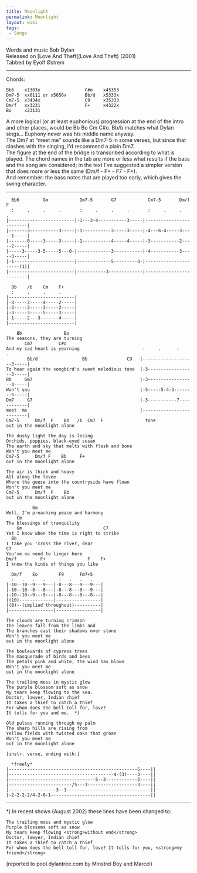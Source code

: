 ```yaml
---
title: Moonlight
permalink: Moonlight
layout: wiki
tags:
 - Songs
---
```


Words and music Bob Dylan  
Released on [Love And Theft](Love And Theft) (2001)  
Tabbed by Eyolf Østrem

* * * * *

Chords:

    Bb6    x1303x                 C#o    x45353
    Dm7-5  xx0111 or x5656x       Bb/d   x5333x
    Cm7-5  x3434x                 C9     x35333
    Dm/f   xx3231                 F+     x4322x
    Bo     x23131

A more logical (or at least euphonious) progression at the end of the
intro and other places, would be Bb Bo Cm C\#o. Bb/b matches what Dylan
sings... Euphony never was his middle name anyway.  
The Dm7 at “meet me” sounds like a Dm7-5 in some verses, but since that
clashes with the singing, I'd recommend a plain Dm7.  
The figure at the end of the bridge is transcribed according to what is
played. The chord names in the tab are more or less what results if the
bass and the song are considered; in the text I've suggested a simpler
version that does more or less the same (Dm/f - F+ - F7 - F+).  
And remember: the bass notes that are played too early, which gives the
swing character.

* * * * *

      Bb6         Gm            Dm7-5       G7            Cm7-5       Dm/f  F
      :     .     .     .       :     .     .     .       :     .     .     .
    |-------------------------|-1---3-4-----------3-----|-------------------------|
    |-------3-----------3-----|-1-----------3-----3-----|-4---6-4-----3-----1-----|
    |-------0-----3-----3-----|-1-----------4-----4-----|-3-----------2-----2-----|
    |-----3-----3-5-----5---0-|-------------3-----------|-4-----------3-----3-----|
    |-1-----------------------|-------------5---------3-|----------------------(1)|
    |-------------------------|-----------3-------------|-------------------------|

      Bb    /b    Cm    F+
      :     .     .     .
    |-------------------------|
    |-3-----3-----4-----2-----|
    |-3-----3-----3-----2-----|
    |-3-----3-----5-----3-----|
    |-1-----2---3-------4-----|
    |-------------------------|

        Bb                Bo
    The seasons, they are turning
           Cm7          C#o
    And my sad heart is yearning                        :     .      :     .
            Bb/d                 Bb               C9   |--------------------3-----|
    To hear again the songbird's sweet melodious tone  |-3------------------3-----|
    Bb     Gm7                                         |-3------------------3-----|
    Won't you                                          |-5-----5-4-3--------5-----|
    Dm7     G7                                         |-3-----------7------------|
    meet  me                                           |--------------------------|
    Cm7-5      Dm/f  F    Bb   /b  Cm7  F                tone
    out in the moonlight alone

    The dusky light the day is losing
    Orchids, poppies, black-eyed susan
    The earth and sky that melts with flesh and bone
    Won't you meet me
    Cm7-5      Dm/f F    Bb     F+
    out in the moonlight alone

    The air is thick and heavy
    All along the levee
    Where the geese into the countryside have flown
    Won't you meet me
    Cm7-5      Dm/f  F    Bb
    out in the moonlight alone

              Gm
    Well, I'm preaching peace and harmony
        Cm
    The blessings of tranquility
        Gm                               C7
    Yet I know when the time is right to strike
      Bb
    I take you 'cross the river, dear
    C7
    You've no need to linger here
    Dm/f         F+                F    F+
    I know the kinds of things you like

      Dm/f    Eo        F9      Fm7+5
      :   .   .   .     :   .   .   .
    |-10--10--9---9---|-8---8---9---9---|
    |-10--10--8---8---|-8---8---9---9---|
    |-10--10--9---9---|-8---8---8---8---|
    |(10)-------------|-----------------|
    |(8)--(implied throughout)----------|
    |-----------------|-----------------|

    The clouds are turning crimson
    The leaves fall from the limbs and
    The branches cast their shadows over stone
    Won't you meet me
    out in the moonlight alone

    The boulevards of cypress trees
    The masquerade of birds and bees
    The petals pink and white, the wind has blown
    Won't you meet me
    out in the moonlight alone

    The trailing moss in mystic glow
    The purple blossom soft as snow
    My tears keep flowing to the sea.
    Doctor, lawyer, Indian chief
    It takes a thief to catch a thief
    For whom does the bell toll for, love?
    It tolls for you and me.  *)

    Old pulses running through my palm
    The sharp hills are rising from
    Yellow fields with twisted oaks that groan
    Won't you meet me
    out in the moonlight alone

    [instr. verse, ending with:]

      *freely*
    |-------------------------------------------------5----||
    |----------------------------------------4-(3)----3----||
    |---------------------------------5--3------------3----||
    |------------------------/5---3-------------------3----||
    |------------------3--1--------------------------------||
    |-2-2-2-2/4-2-0-1--------------------------------------||

* * * * *

\*) In recent shows (August 2002) these lines have been changed to:

    The trailing moss and mystic glow
    Purple blossoms soft as snow
    My tears keep flowing <strong>without end</strong>
    Doctor, lawyer, Indian chief
    It takes a thief to catch a thief
    For whom does the bell toll for, love? It tolls for you, <strong>my friend</strong>

(reported to pool.dylantree.com by Minstrel Boy and Marcel)
